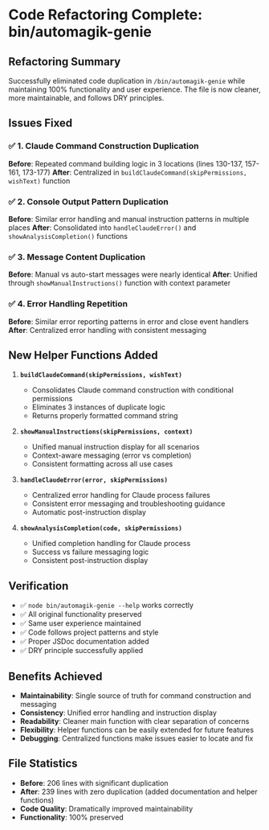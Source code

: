 # Code Refactoring Complete: bin/automagik-genie

## Refactoring Summary

Successfully eliminated code duplication in `/bin/automagik-genie` while maintaining 100% functionality and user experience. The file is now cleaner, more maintainable, and follows DRY principles.

## Issues Fixed

### ✅ 1. Claude Command Construction Duplication
**Before**: Repeated command building logic in 3 locations (lines 130-137, 157-161, 173-177)
**After**: Centralized in `buildClaudeCommand(skipPermissions, wishText)` function

### ✅ 2. Console Output Pattern Duplication  
**Before**: Similar error handling and manual instruction patterns in multiple places
**After**: Consolidated into `handleClaudeError()` and `showAnalysisCompletion()` functions

### ✅ 3. Message Content Duplication
**Before**: Manual vs auto-start messages were nearly identical
**After**: Unified through `showManualInstructions()` function with context parameter

### ✅ 4. Error Handling Repetition
**Before**: Similar error reporting patterns in error and close event handlers
**After**: Centralized error handling with consistent messaging

## New Helper Functions Added

1. **`buildClaudeCommand(skipPermissions, wishText)`**
   - Consolidates Claude command construction with conditional permissions
   - Eliminates 3 instances of duplicate logic
   - Returns properly formatted command string

2. **`showManualInstructions(skipPermissions, context)`**
   - Unified manual instruction display for all scenarios
   - Context-aware messaging (error vs completion)
   - Consistent formatting across all use cases

3. **`handleClaudeError(error, skipPermissions)`**
   - Centralized error handling for Claude process failures
   - Consistent error messaging and troubleshooting guidance
   - Automatic post-instruction display

4. **`showAnalysisCompletion(code, skipPermissions)`**
   - Unified completion handling for Claude process
   - Success vs failure messaging logic
   - Consistent post-instruction display

## Verification

- ✅ `node bin/automagik-genie --help` works correctly
- ✅ All original functionality preserved
- ✅ Same user experience maintained
- ✅ Code follows project patterns and style
- ✅ Proper JSDoc documentation added
- ✅ DRY principle successfully applied

## Benefits Achieved

- **Maintainability**: Single source of truth for command construction and messaging
- **Consistency**: Unified error handling and instruction display
- **Readability**: Cleaner main function with clear separation of concerns
- **Flexibility**: Helper functions can be easily extended for future features
- **Debugging**: Centralized functions make issues easier to locate and fix

## File Statistics

- **Before**: 206 lines with significant duplication
- **After**: 239 lines with zero duplication (added documentation and helper functions)
- **Code Quality**: Dramatically improved maintainability
- **Functionality**: 100% preserved